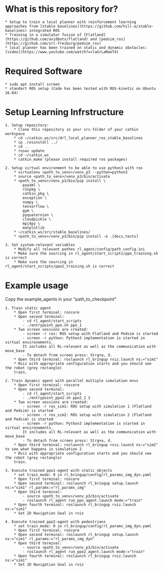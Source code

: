 # What is this repository for?
    * Setup to train a local planner with reinforcement learning approaches from [stable baselines](https://github.com/hill-a/stable-baselines) integrated ROS
    * Training in a simulator fusion of [Flatland](https://github.com/avidbots/flatland) and [pedsim_ros](https://github.com/srl-freiburg/pedsim_ros)
    * local planner has been trained on static and dynamic obstacles: [video](https://www.youtube.com/watch?v=laGrLaMaeT4)

# Required Software

    * sudo apt install screen
    * standart ROS setup (Code has been tested with ROS-kinetic on Ubuntu 16.04)


# Setup Learning Infrstructure

    1. Setup repository: 
        * Clone this repository in your src-folder of your catkin workspace
        * cd ~/catkin_ws/src/drl_local_planner_ros_stable_baselines
        * cp .rosinstall ../
        * cd ..
        * rosws update
        * cd ~/catkin_ws
        * catkin_make (please install required ros packages)

    2. Setup virtual environment to be able to use python3 with ros
        * virtualenv <path_to_venv>/venv_p3 --python=python3
        * source <path_to_venv>/venv_p3/bin/activate
        * <path_to_venv>/venv_p3/bin/pip install \
            pyyaml \
            rospkg \
            catkin_pkg \
            exception \
            numpy \
            tensorflow \
            gym \
            pyquaternion \ 
            cloudpickle \
            mpi4py \
            matplotlib
        * ~/catkin_ws/src/stable_baselines/
        * <path_to_venv>/venv_p3/bin/pip install -e .[docs,tests]
        
    3. Set system-relevant variables 
        * Modify all relevant pathes rl_agent/config/path_config.ini
        * Make sure the sourcing in rl_agent/start_scripts/ppo_training.sh is correct
        * Make sure the sourcing in rl_agent/start_scripts/ppo2_training.sh is correct


# Example usage

Copy the example_agents in your "path_to_checkpoint"

    1. Train static agent
        * Open first terminal: roscore
        * Open second terminal:
            - cd rl_agent/start_scripts
            - ./entrypoint_ppo.sh ppo_1
        * Two screen sessions are created:
            - screen -r ros: ROS setup with Flatland and Pedsim is started
            - screen -r python: Python3 implementation is started in virtual environements. 
            It includes all RL-relevant as well as the communication with move_base
            - To detach from screen press: Strg+a, d.
        * Open third terminal: roslaunch rl_bringup rviz.launch ns:="sim1"
        * Rviz with appropriate configuration starts and you should see the robot (grey rectangle)
        train.
    
    2. Train dynamic agent with parallel multiple simulation envs
        * Open first terminal: roscore
        * Open second terminal:
            - cd rl_agent/start_scripts
            - ./entrypoint_ppo2.sh ppo2_1 2
        * Two screen sessions are created:
            - screen -r ros_sim1: ROS setup with simulation 1 (Flatland and Pedsim) is started
            - screen -r ros_sim2: ROS setup with simulation 2 (Flatland and Pedsim) is started
            - screen -r python: Python3 implementation is started in virtual environements. 
            It includes all RL-relevant as well as the communication with move_base
            - To detach from screen press: Strg+a, d.
        * Open third terminal: roslaunch rl_bringup rviz.launch ns:="sim2" to see what happens in simulation 2
        * Rviz with appropriate configuration starts and you should see the robot (grey rectangle)
        train.
    
    3. Execute trained ppo1-agent with static objects
        * set train_mode: 0 in rl_bringup/config/rl_params_img_dyn.yaml
        * Open first terminal: roscore
        * Open second terminal: roslaunch rl_bringup setup.launch ns:="sim1" rl_params:="rl_params_img"
        * Open third terminal:
            - source <path_to_venv>/venv_p3/bin/activate 
            - roslaunch rl_agent run_ppo_agent.launch mode:="train"
        * Open fourth terminal: roslaunch rl_bringup rviz.launch ns:="sim1"
        * Set 2D Navigation Goal in rviz

    4. Execute trained ppo2-agent with pedestrians
        * set train_mode: 0 in rl_bringup/config/rl_params_img_dyn.yaml
        * Open first terminal: roscore
        * Open second terminal: roslaunch rl_bringup setup.launch ns:="sim1" rl_params:="rl_params_img_dyn"
        * Open third terminal:
            - source <path_to_venv>/venv_p3/bin/activate 
            - roslaunch rl_agent run_ppo2_agent.launch mode:="train"
        * Open fourth terminal: roslaunch rl_bringup rviz.launch ns:="sim1"
        * Set 2D Navigation Goal in rviz
    
    
